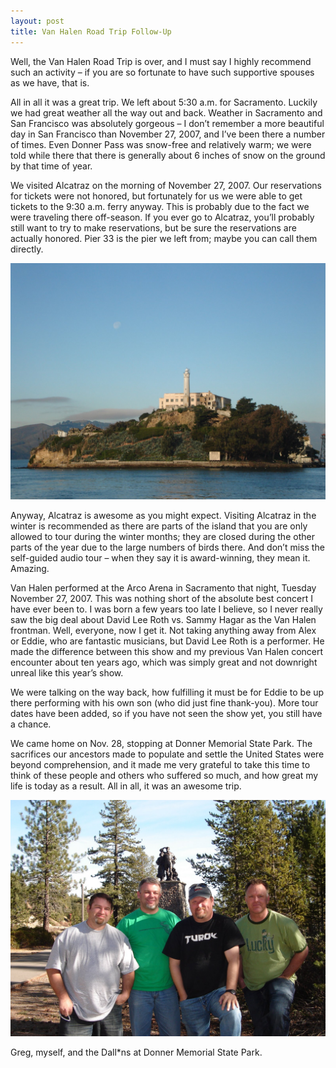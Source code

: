 ```yaml
---
layout: post
title: Van Halen Road Trip Follow-Up
---
```

Well, the Van Halen Road Trip is over, and I must say I highly recommend such an activity – if you are so fortunate to have such supportive spouses as we have, that is.

All in all it was a great trip. We left about 5:30 a.m. for Sacramento. Luckily we had great weather all the way out and back. Weather in Sacramento and San Francisco was absolutely gorgeous – I don’t remember a more beautiful day in San Francisco than November 27, 2007, and I’ve been there a number of times. Even Donner Pass was snow-free and relatively warm; we were told while there that there is generally about 6 inches of snow on the ground by that time of year.

We visited Alcatraz on the morning of November 27, 2007. Our reservations for tickets were not honored, but fortunately for us we were able to get tickets to the 9:30 a.m. ferry anyway. This is probably due to the fact we were traveling there off-season. If you ever go to Alcatraz, you’ll probably still want to try to make reservations, but be sure the reservations are actually honored. Pier 33 is the pier we left from; maybe you can call them directly.

![Alcatraz](/images/alcatraz.jpg)

Anyway, Alcatraz is awesome as you might expect. Visiting Alcatraz in the winter is recommended as there are parts of the island that you are only allowed to tour during the winter months; they are closed during the other parts of the year due to the large numbers of birds there. And don’t miss the self-guided audio tour – when they say it is award-winning, they mean it. Amazing.

Van Halen performed at the Arco Arena in Sacramento that night, Tuesday November 27, 2007. This was nothing short of the absolute best concert I have ever been to. I was born a few years too late I believe, so I never really saw the big deal about David Lee Roth vs. Sammy Hagar as the Van Halen frontman. Well, everyone, now I get it. Not taking anything away from Alex or Eddie, who are fantastic musicians, but David Lee Roth is a performer. He made the difference between this show and my previous Van Halen concert encounter about ten years ago, which was simply great and not downright unreal like this year’s show.

We were talking on the way back, how fulfilling it must be for Eddie to be up there performing with his own son (who did just fine thank-you). More tour dates have been added, so if you have not seen the show yet, you still have a chance.

We came home on Nov. 28, stopping at Donner Memorial State Park. The sacrifices our ancestors made to populate and settle the United States were beyond comprehension, and it made me very grateful to take this time to think of these people and others who suffered so much, and how great my life is today as a result. All in all, it was an awesome trip.

![Greg, myself, Dallin, and Dallon](/images/van-halen-road-trip-friends.jpg)

Greg, myself, and the Dall*ns at Donner Memorial State Park.